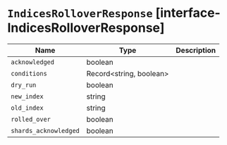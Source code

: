 # `IndicesRolloverResponse` [interface-IndicesRolloverResponse]

| Name | Type | Description |
| - | - | - |
| `acknowledged` | boolean | &nbsp; |
| `conditions` | Record<string, boolean> | &nbsp; |
| `dry_run` | boolean | &nbsp; |
| `new_index` | string | &nbsp; |
| `old_index` | string | &nbsp; |
| `rolled_over` | boolean | &nbsp; |
| `shards_acknowledged` | boolean | &nbsp; |
